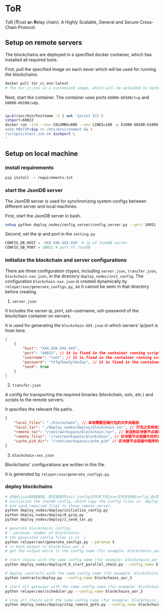 # ToR

ToR (**T**rust **o**n **R**elay chain): A Highly Scalable, General and Secure Cross-Chain Protocol.

## Setup on remote servers

The blockchains are deployed in a specified docker container, which has installed all required tools.

First, pull the specified image on each sever which will be used for running the blockchains.
```bash
docker pull tor_cc_env:latest
# The tor_cc_env is a customized image, which will be uploaded to docker hub later.
```

Next, start the container. The container uses ports `60000-60100/tcp` and `60000-60100/udp`.
```bash

ip=$(/usr/bin/hostname -I | awk '{print $1}')
sshport=60022
docker run -itd --env COLUMNS=800 --env LINES=100 -p 61000-60100:61000-60100/tcp -p 61000-60100:61000-60100/udp --name tor_cc tor_cc_env bash -c "\
echo HOSTIP=$ip >> /etc/environment && \
/scripts/start_ssh.sh $sshport \
"
```

## Setup on local machine

### install requirements

```bash
pip install -r requirements.txt
```

### start the JsonDB server

The JsonDB server is used for synchronizing system configs between different server and local machines.

First, start the JsonDB server in bash.
```bash
nohup python deploy_nodes/config_server/config_server.py --port 10051 --config_path ./config_db 2>&1 >config_server.log &
```

Second, set the ip and port in the `setting.py`
```python
CONFIG_DB_HOST = 'XXX.XXX.XXX.XXX' # ip of JsonDB server
CONFIG_DB_PORT = 10051 # port of JsonDB
```

### initialize the blockchain and server configurations

There are three configuration ctypes, including `server.json`, `transfer.json`, `blockchain-xxx.json`, in the directory `deploy_nodes/init_config`. The configuration `blockchain-xxx.json` is created dynamically by `relayer/xxx/generate_configs.py`, so it cannot be seen in that directory before creating.

1. `server.json `

It includes the server ip, port, ssh-username, ssh-password of the blockchain container on servers.

It is used for generating the `blockchain-XXX.json` in which servers' ip/port is from here.

```json
[
    {
        "host": "XXX.XXX.XXX.XXX",
        "port": "60022", // it is fixed in the container running script.
        "username": "root", // it is fixed in the container running script.
        "password": "ttfgCbowIy14eZay", // it is fixed in the container running script.
        "send": true
    }
]
```

2. `transfer.json` 

A config for transporting the required binaries (blockchain, solc, etc.) and scripts to the remote servers.

It specifies the relevant file paths.

```json
{
    "local_files": "./blockchain", // 本地需要压缩打包的文件夹路径
    "local_tar": "./deploy_nodes/deploy/blockchain.tar", // 打包之后待发送的文件路径
    "remote_tar": "/root/workspace/blockchain.tar", // 发送到区块链节点容器的目的文件路径
    "remote_files": "/root/workspace/blockchain", // 区块链节点容器中目的文件解压后的路径
    "cache_pid_dir": "/root/workspace/cache_pid" // 区块链节点容器中程序的进程id，主要用于kill远程进程
}
```

3. `blockchain-xxx.json`

Blockchains' configurations are written in this file.

It is generated by `relayer/xxx/generate_configs.py`.

### deploy blockchains

```bash
# 初始化jsonDB数据库，其实就是将init_config文件夹下的json文件复制到config_db目录下
# initialize the JsonDB config, which copy the config files in `deploy_nodes/init_config` to `/`.
# and send required files to those remote server.
python deploy_nodes/deploy/initialize_config.py
python deploy_nodes/deploy/0_gzip.py
python deploy_nodes/deploy/1_send_tar.py

# generate blockchainc configs
# --paranum: number of blockchains
# the generated config files is in `c`
python relayer/aor/generate_configs.py --paranum 3
# >> bash output >> blockchain_aor_3
# get the output which is the config name (for example: blockchains_aor_3)

# start chains with the same config name (for example: blockchains_aor_3)
python deploy_nodes/deploy/4_0_start_parallel_chain.py --config_name blockchains_aor_3

# deploy contracts with the same config name (for example: blockchains_aor_3)
python contracts/deploy.py --config_name blockchains_aor_3

# start all gateways with the same config name (for example: blockchains_aor_3)
python relayer/aor/scheduler.py --config_name blockchains_aor_3

# stop all chains with the same config name (for example: blockchains_aor_3)
python deploy_nodes/deploy/stop_remote_geth.py --config_name blockchains_aor_3
```